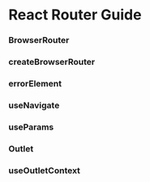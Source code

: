 # React Router Guide

### BrowserRouter

### createBrowserRouter

### errorElement

### useNavigate

### useParams

### Outlet

### useOutletContext

